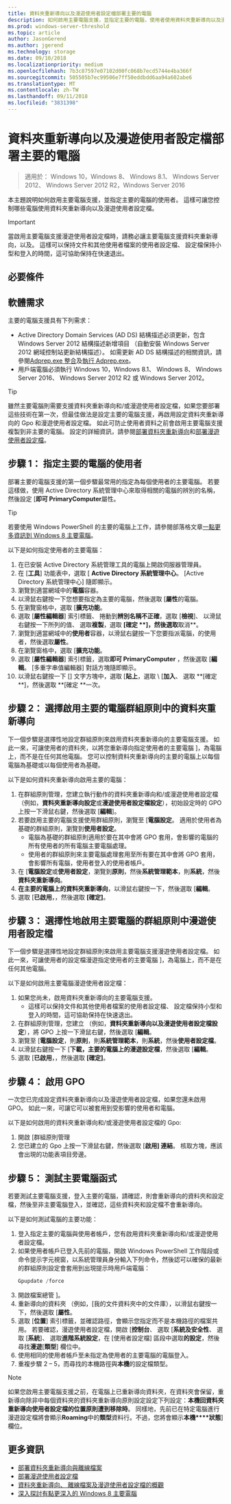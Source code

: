 ```yaml
---
title: 資料夾重新導向以及漫遊使用者設定檔部署主要的電腦
description: 如何啟用主要電腦支援，並指定主要的電腦，使用者使用資料夾重新導向以及漫遊使用者設定檔。
ms.prod: windows-server-threshold
ms.topic: article
author: JasonGerend
ms.author: jgerend
ms.technology: storage
ms.date: 09/10/2018
ms.localizationpriority: medium
ms.openlocfilehash: 7b3c87597e07102d00fc068b7ecd5744e4ba366f
ms.sourcegitcommit: 505505b7ec99506e7ff50eddbdd6aa94a602abe6
ms.translationtype: MT
ms.contentlocale: zh-TW
ms.lasthandoff: 09/11/2018
ms.locfileid: "3831398"
---
```

# 資料夾重新導向以及漫遊使用者設定檔部署主要的電腦

>適用於： Windows 10，Windows 8、 Windows 8.1、 Windows Server 2012、 Windows Server 2012 R2，Windows Server 2016

本主題說明如何啟用主要電腦支援，並指定主要的電腦的使用者。 這樣可讓您控制哪些電腦使用資料夾重新導向以及漫遊使用者設定檔。

>[!IMPORTANT]
>當啟用主要電腦支援漫遊使用者設定檔時，請務必讓主要電腦支援資料夾重新導向，以及。 這樣可以保持文件和其他使用者檔案的使用者設定檔、 設定檔保持小型和登入的時間，這可協助保持在快速退出。

## 必要條件

## 軟體需求

主要的電腦支援具有下列需求：

- Active Directory Domain Services (AD DS) 結構描述必須更新，包含 Windows Server 2012 結構描述新增項目 （自動安裝 Windows Server 2012 網域控制站更新結構描述）。 如需更新 AD DS 結構描述的相關資訊，請參閱[Adprep.exe 整合](<https://docs.microsoft.com/previous-versions/windows/it-pro/windows-server-2012-R2-and-2012/hh472161(v=ws.11)#adprepexe-integration>)及[執行 Adprep.exe](<https://docs.microsoft.com/previous-versions/windows/it-pro/windows-server-2008-R2-and-2008/dd464018(v=ws.10)>)。
- 用戶端電腦必須執行 Windows 10，Windows 8.1、 Windows 8、 Windows Server 2016、 Windows Server 2012 R2 或 Windows Server 2012。

>[!TIP]
>雖然主要電腦則需要支援資料夾重新導向和/或漫遊使用者設定檔，如果您要部署這些技術在第一次，但最佳做法是設定主要的電腦支援，再啟用設定資料夾重新導向的 Gpo 和漫遊使用者設定檔。 如此可防止使用者資料之前會啟用主要電腦支援複製到非主要的電腦。 設定的詳細資訊，請參閱[部署資料夾重新導向](deploy-folder-redirection.md)和[部署漫遊使用者設定檔](deploy-roaming-user-profiles.md)。

## 步驟 1： 指定主要的電腦的使用者

部署主要的電腦支援的第一個步驟最常用的指定為每個使用者的主要電腦。 若要這樣做，使用 Active Directory 系統管理中心來取得相關的電腦的辨別的名稱，然後設定 [**即可 PrimaryComputer**屬性。

>[!TIP]
>若要使用 Windows PowerShell 的主要的電腦上工作，請參閱部落格文章[一點更多資訊到 Windows 8 主要電腦](<https://blogs.technet.microsoft.com/askds/2012/10/23/digging-a-little-deeper-into-windows-8-primary-computer/>)。

以下是如何指定使用者的主要電腦：

1. 在已安裝 Active Directory 系統管理工具的電腦上開啟伺服器管理員。
2. 在 [**工具**\] 功能表中，選取 [ **Active Directory 系統管理中心**。 \[Active Directory 系統管理中心\] 隨即顯示。
3. 瀏覽到適當網域中的**電腦**容器。
4. 以滑鼠右鍵按一下您想要指定為主要的電腦，然後選取 [**屬性**的電腦。
5. 在瀏覽窗格中，選取 [**擴充功能**。
6. 選取 [**屬性編輯器**] 索引標籤、 捲動到**辨別名稱不正確**，選取 [**檢視**]、 以滑鼠右鍵按一下所列的值、 選取**複製**，選取 **[確定 \**]，然後選取**取消**。
7. 瀏覽到適當網域中的**使用者**容器，以滑鼠右鍵按一下您要指派電腦，的使用者，然後選取**屬性**。
8. 在瀏覽窗格中，選取 [**擴充功能**。
9. 選取 [**屬性編輯器**] 索引標籤，選取**即可 PrimaryComputer** ，然後選取 [**編輯**。 \[多重字串值編輯器\] 對話方塊隨即顯示。
10. 以滑鼠右鍵按一下 [] 文字方塊中，選取 [**貼上**，選取 \ [**加入**、 選取 **[確定 \**]，然後選取 **[確定 \**一次。

## 步驟 2： 選擇啟用主要的電腦群組原則中的資料夾重新導向

下一個步驟是選擇性地設定群組原則來啟用資料夾重新導向的主要電腦支援。 如此一來，可讓使用者的資料夾，以將您重新導向指定使用者的主要電腦 \]，為電腦上，而不是在任何其他電腦。 您可以控制資料夾重新導向的主要的電腦上以每個電腦為基礎或以每個使用者為基礎。

以下是如何資料夾重新導向啟用主要的電腦：

1. 在群組原則管理，您建立執行動作的資料夾重新導向和/或漫遊使用者設定檔 （例如，**資料夾重新導向設定**或**漫遊使用者設定檔設定**），初始設定時的 GPO 上按一下滑鼠右鍵，然後選取 [**編輯**]。
2. 若要啟用主要的電腦支援使用群組原則，瀏覽至 [**電腦設定**。 適用於使用者為基礎的群組原則，瀏覽到**使用者設定**。
    - 電腦為基礎的群組原則適用於要在其中會將 GPO 套用，會影響的電腦的所有使用者的所有電腦主要電腦處理。
    - 使用者的群組原則來主要電腦處理套用至所有要在其中會將 GPO 套用，會影響所有電腦，使用者登入的使用者帳戶。
3. 在 [**電腦設定**或**使用者設定**，瀏覽到**原則**，然後**系統管理範本**，則**系統**，然後**資料夾重新導向**。
4. **在主要的電腦上的資料夾重新導向**，以滑鼠右鍵按一下，然後選取 [**編輯**。
5. 選取 [**已啟用**，，然後選取 **[確定]**。

## 步驟 3： 選擇性地啟用主要電腦的群組原則中漫遊使用者設定檔

下一個步驟是選擇性地設定群組原則來啟用主要電腦支援漫遊使用者設定檔。 如此一來，可讓使用者的設定檔漫遊指定使用者的主要電腦 \]，為電腦上，而不是在任何其他電腦。

以下是如何啟用主要電腦漫遊使用者設定檔：

1. 如果您尚未，啟用資料夾重新導向的主要電腦支援。
    * 這樣可以保持文件和其他使用者檔案的使用者設定檔、 設定檔保持小型和登入的時間，這可協助保持在快速退出。
2. 在群組原則管理，您建立 （例如，**資料夾重新導向以及漫遊使用者設定檔設定**），將 GPO 上按一下滑鼠右鍵，然後選取 [**編輯**。
3. 瀏覽至 [**電腦設定**，則**原則**，則**系統管理範本**，則**系統**，然後**使用者設定檔**。
4. 以滑鼠右鍵按一下 [**下載，主要的電腦上的漫遊設定檔**，然後選取 [**編輯**。
5. 選取 [**已啟用**，，然後選取 **[確定]**。

## 步驟 4： 啟用 GPO

一次您已完成設定資料夾重新導向以及漫遊使用者設定檔，如果您還未啟用 GPO。 如此一來，可讓它可以被套用到受影響的使用者和電腦。

以下是如何啟用的資料夾重新導向和/或漫遊使用者設定檔的 Gpo:

1. 開啟 [群組原則管理
2. 您已建立的 Gpo 上按一下滑鼠右鍵，然後選取 [**啟用] 連結**。 核取方塊，應該會出現的功能表項目旁邊。

## 步驟 5： 測試主要電腦函式

若要測試主要電腦支援，登入主要的電腦，請確認，則會重新導向的資料夾和設定檔，然後至非主要電腦登入，並確認，這些資料夾和設定檔不會重新導向。

以下是如何測試電腦的主要功能：

1. 登入指定主要的電腦與使用者帳戶，您有啟用資料夾重新導向和/或漫遊使用者設定檔。
2. 如果使用者帳戶已登入先前的電腦，開啟 Windows PowerShell 工作階段或命令提示字元視窗，以系統管理員身分輸入下列命令，然後認可以確保的最新的群組原則設定會套用到出現提示時用戶端電腦：
    ```PowerShell
    Gpupdate /force
    ```
3. 開啟檔案總管 \]。
4. 重新導向的資料夾 （例如，[我的文件資料夾中的文件庫），以滑鼠右鍵按一下，然後選取 [**屬性**。
5. 選取 [**位置**] 索引標籤，並確認路徑，會顯示您指定而不是本機路徑的檔案共用。 若要確認，漫遊使用者設定檔，開啟 [**控制台**、 選取 [**系統及安全性**、 選取 [**系統**]、 選取**進階系統設定**，在 [使用者設定檔] 區段中選取**的設定**，然後尋找**漫遊**[**類型**\] 欄位中。
6. 使用相同的使用者帳戶至未指定為使用者的主要電腦的電腦登入。
7. 重複步驟 2 – 5，而尋找的本機路徑與**本機**的設定檔類型。

>[!NOTE]
>如果您啟用主要電腦支援之前，在電腦上已重新導向資料夾，在資料夾會保留，重新導向除非中每個資料夾的資料夾重新導向原則設定設定下列設定：**本機回資料夾重新導向使用者設定檔的位置原則遭到移除時**。 同樣地，先前已在特定電腦進行漫遊設定檔將會顯示**Roaming**中的**類型**資料行。不過，您將會顯示**本機****狀態**] 欄位。

## 更多資訊

- [部署資料夾重新導向與離線檔案](deploy-folder-redirection.md)
- [部署漫遊使用者設定檔](deploy-roaming-user-profiles.md)
- [資料夾重新導向、 離線檔案及漫遊使用者設定檔的概觀](folder-redirection-rup-overview.md)
- [深入探討有點更深入的 Windows 8 主要電腦](https://blogs.technet.com/b/askds/archive/2012/10/23/digging-a-little-deeper-into-windows-8-primary-computer.aspx)
